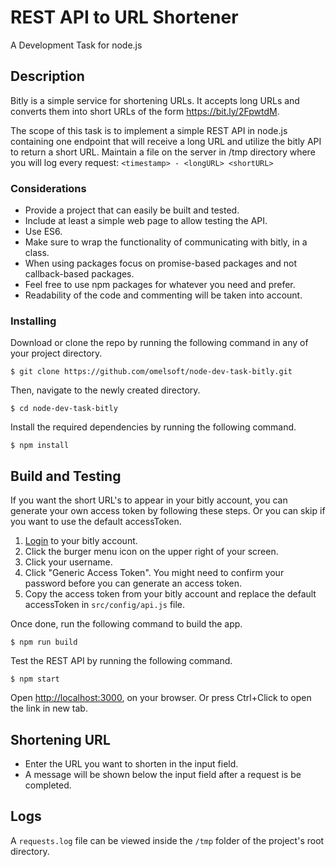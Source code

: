 
# REST API to URL Shortener

A Development Task for node.js

## Description

Bitly is a simple service for shortening URLs. It accepts long URLs and converts them into short URLs of the form https://bit.ly/2FpwtdM.

The scope of this task is to implement a simple REST API in node.js containing one endpoint that will receive a long URL and utilize the bitly API to return a short URL. Maintain a file on the server in /tmp directory where you will log every request:
`<timestamp> - <longURL> <shortURL>`

### Considerations

- Provide a project that can easily be built and tested.
- Include at least a simple web page to allow testing the API.
- Use ES6.
- Make sure to wrap the functionality of communicating with bitly, in a class.
- When using packages focus on promise-based packages and not callback-based packages.
- Feel free to use npm packages for whatever you need and prefer.
- Readability of the code and commenting will be taken into account.


### Installing

Download or clone the repo by running the following command in any of your project directory.

```
$ git clone https://github.com/omelsoft/node-dev-task-bitly.git
```

Then, navigate to the newly created directory.

```
$ cd node-dev-task-bitly
```

Install the required dependencies by running the following command.

```
$ npm install
```

## Build and Testing

If you want the short URL's to appear in your bitly account, you can generate your own access token by following these steps. Or you can skip if you want to use the default accessToken.

1. [Login](https://bitly.com/a/sign_in) to your bitly account.
2. Click the burger menu icon on the upper right of your screen.
3. Click your username.
4. Click "Generic Access Token". You might need to confirm your password before you can generate an access token.
5. Copy the access token from your bitly account and replace the default accessToken in `src/config/api.js` file.

Once done, run the following command to build the app.

```
$ npm run build
```

Test the REST API by running the following command.
```
$ npm start
```

Open [http://localhost:3000](http://localhost:3000), on your browser. Or press Ctrl+Click to open the link in new tab.


## Shortening URL

* Enter the URL you want to shorten in the input field.
* A message will be shown below the input field after a request is be completed.

## Logs

A `requests.log` file can be viewed inside the `/tmp` folder of the project's root directory.
